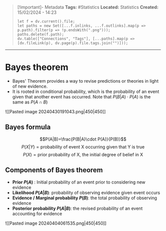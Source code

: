 > [!important]- Metadata
> **Tags:** #Statistics 
> **Located:** Statistics
> **Created:** 15/02/2024 - 14:23
> ```dataviewjs
> let f = dv.current().file;
> let paths = new Set([...f.inlinks, ...f.outlinks].map(p => p.path).filter(p => !p.endsWith(".png")));
> paths.delete(f.path);
> dv.table(["Connections", "Tags"], [...paths].map(p => [dv.fileLink(p), dv.page(p).file.tags.join("")]));
> ```

___
# Bayes theorem

- Bayes' Theorem provides a way to revise predictions or theories in light of new evidence.
- It is rooted in conditional probability, which is the probability of an event given that another event has occurred. Note that $P(B|A)\cdot P(A)$ is the same as $P(A \cap B)$


![[Pasted image 20240430191043.png|450|450]]
## Bayes formula 
$$P(A|B)=\frac{P(B|A)\cdot P(A)}{P(B)}$$
$$P(X|Y)=\text{probability of event X occurring given that Y is true}$$
$$P(X)=\text{prior probability of X, the initial degree of belief in X}$$
## Components of Bayes theorem 
- **Prior ${P(A)}$** : Initial probability of an event prior to considering new evidence 
- **Likelihood $P(A|B)$**:  probability of observing evidence given event occurs
- **Evidence / Marginal probability $P(B)$**: the total probability of observing evidence 
- **Posterior probability $P(A|B)$**: the revised probability of an event accounting for evidence 

![[Pasted image 20240404061535.png|450|450]]